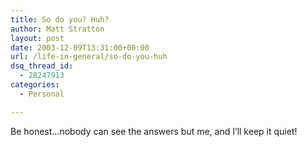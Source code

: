 ```yaml
---
title: So do you? Huh?
author: Matt Stratton
layout: post
date: 2003-12-09T13:31:00+00:00
url: /life-in-general/so-do-you-huh
dsq_thread_id:
  - 28247913
categories:
  - Personal

---
```

Be honest&#8230;nobody can see the answers but me, and I&#8217;ll keep it quiet!